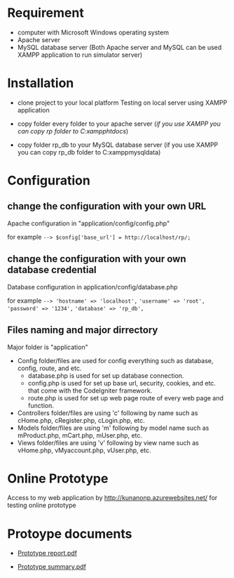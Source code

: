 # Requirement

* computer with Microsoft Windows operating system
* Apache server
* MySQL database server
(Both Apache server and MySQL can be used XAMPP application to run simulator server)

# Installation
* clone project to your local platform
Testing on local server using XAMPP application

* copy folder every folder to your apache server
(*if you use XAMPP you can copy rp folder to C:xampphtdocs*)

* copy folder rp_db to your MySQL database server
(if you use XAMPP you can copy rp_db folder to C:xamppmysqldata)

# Configuration

## change the configuration with your own URL
Apache configuration in "application/config/config.php"

for example
`--> $config['base_url'] = http://localhost/rp/;`


## change the configuration with your own database credential
Database configuration in application/config/database.php

for example
`--> 'hostname' => 'localhost',`
`'username' => 'root',`
`'password' => '1234',`
`'database' => 'rp_db',`

## Files naming and major dirrectory

Major folder is "application"

* Config folder/files are used for config everything such as database, config, route, and etc.
	* database.php is used for set up database connection.
	* config.php is used for set up base url, security, cookies, and etc. that come with the CodeIgniter framework.
	* route.php is used for set up web page route of every web page and function.
* Controllers folder/files are using 'c' following by name such as cHome.php, cRegister.php, cLogin.php, etc.
* Models folder/files are using 'm' following by model name such as mProduct.php, mCart.php, mUser.php, etc.
* Views folder/files are using 'v' following by view name such as vHome.php, vMyaccount.php, vUser.php, etc.

# Online Prototype
Access to my web application by http://kunanonp.azurewebsites.net/ for testing online prototype


# Protoype documents
        
* [Prototype report.pdf](https://github.com/KunanonP/Research-prototype/blob/master/prototype%20report%20documents/Report.pdff)

* [Prototype summary.pdf](https://github.com/KunanonP/Research-prototype/blob/master/prototype%20report%20documents/presentation.pdf)
